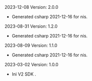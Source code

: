 2023-12-08 Version: 2.0.0
- Generated csharp 2021-12-16 for nis.

2023-08-31 Version: 1.2.0
- Generated csharp 2021-12-16 for nis.

2023-08-09 Version: 1.1.0
- Generated csharp 2021-12-16 for nis.

2023-03-02 Version: 1.0.0
- Ini V2 SDK .

